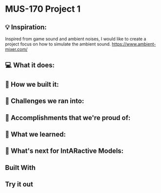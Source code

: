 # MUS-170 Project 1

## 💡 Inspiration:
Inspired from game sound and ambient noises, I would like to create a project focus on how to simulate the ambient sound. 
https://www.ambient-mixer.com/

## 💻 What it does:

## 🔨 How we built it:

## 🧠 Challenges we ran into:

## 🏅 Accomplishments that we're proud of:
 
## 📖 What we learned:

## 🚀 What's next for IntARactive Models:

## Built With

## Try it out
